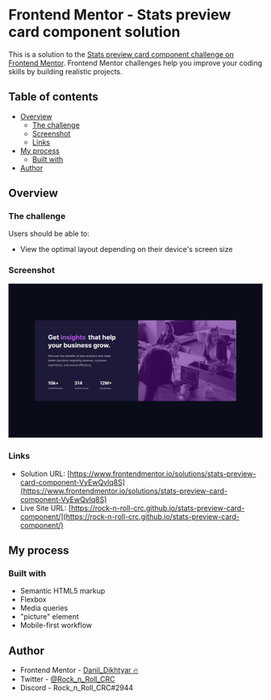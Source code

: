# Frontend Mentor - Stats preview card component solution

This is a solution to the [Stats preview card component challenge on Frontend Mentor](https://www.frontendmentor.io/challenges/stats-preview-card-component-8JqbgoU62). Frontend Mentor challenges help you improve your coding skills by building realistic projects.

## Table of contents

- [Overview](#overview)
  - [The challenge](#the-challenge)
  - [Screenshot](#screenshot)
  - [Links](#links)
- [My process](#my-process)
  - [Built with](#built-with)
- [Author](#author)

## Overview

### The challenge

Users should be able to:

- View the optimal layout depending on their device's screen size

### Screenshot

![](./designs/screenshot.jpg)

### Links

- Solution URL: [https://www.frontendmentor.io/solutions/stats-preview-card-component-VyEwQvlq8S](https://www.frontendmentor.io/solutions/stats-preview-card-component-VyEwQvlq8S)
- Live Site URL: [https://rock-n-roll-crc.github.io/stats-preview-card-component/](https://rock-n-roll-crc.github.io/stats-preview-card-component/)

## My process

### Built with

- Semantic HTML5 markup
- Flexbox
- Media queries
- "picture" element
- Mobile-first workflow

## Author

- Frontend Mentor - [Danil_Dikhtyar 🔥](https://www.frontendmentor.io/profile/Rock-n-Roll-CRC)
- Twitter - [@Rock_n_Roll_CRC](https://twitter.com/Rock_n_Roll_CRC)
- Discord - Rock_n_Roll_CRC#2944
